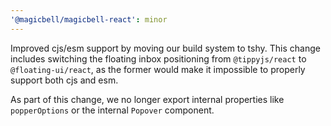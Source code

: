 ```yaml
---
'@magicbell/magicbell-react': minor
---
```


Improved cjs/esm support by moving our build system to tshy. This change includes switching the floating inbox positioning from `@tippyjs/react` to `@floating-ui/react`, as the former would make it impossible to properly support both cjs and esm.

As part of this change, we no longer export internal properties like `popperOptions` or the internal `Popover` component.
